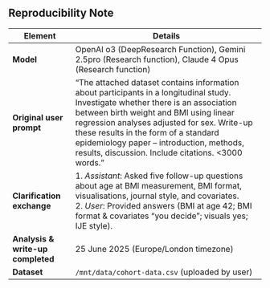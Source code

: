 ## Reproducibility Note

| Element | Details |
|---------|---------|
| **Model** | OpenAI o3 (DeepResearch Function), Gemini 2.5pro (Research function), Claude 4 Opus (Research function) |
| **Original user prompt** | “The attached dataset contains information about participants in a longitudinal study. Investigate whether there is an association between birth weight and BMI using linear regression analyses adjusted for sex. Write-up these results in the form of a standard epidemiology paper – introduction, methods, results, discussion. Include citations. <3000 words.” |
| **Clarification exchange** | 1. *Assistant*: Asked five follow-up questions about age at BMI measurement, BMI format, visualisations, journal style, and covariates.<br>2. *User*: Provided answers (BMI at age 42; BMI format & covariates “you decide”; visuals yes; IJE style). |
| **Analysis & write-up completed** | 25 June 2025 (Europe/London timezone) |
| **Dataset** | `/mnt/data/cohort-data.csv` (uploaded by user) |